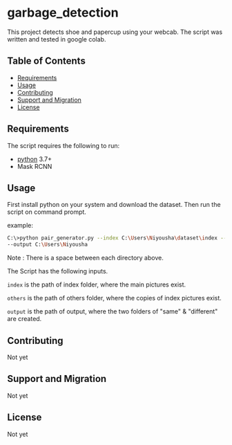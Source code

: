 # garbage_detection
This project detects shoe and papercup using your webcab. The script was written and tested in google colab.  


Table of Contents
-----------------

  * [Requirements](#requirements)
  * [Usage](#usage)
  * [Contributing](#contributing)
  * [Support and Migration](#support-and-migration)
  * [License](#license)

Requirements
------------

The script requires the following to run:

  * [python][python] 3.7+
  * Mask RCNN


[python]: https://www.python.org/downloads/

Usage
-----

First install python on your system and download the dataset.
Then run the script on command prompt.

example:
```sh
C:\>python pair_generator.py --index C:\Users\Niyousha\dataset\index --others C:\Users\Niyousha\dataset\others
--output C:\Users\Niyousha

```
Note : There is a space between each directory above.

The Script has the following inputs.

`index` is the path of index folder, where the main pictures exist.

`others` is the path of others folder, where the copies of index pictures exist.

`output` is the path of output, where the two folders of "same" & "different" are created.


Contributing
-----

Not yet

Support and Migration
-----

Not yet

License
-----

Not yet  
